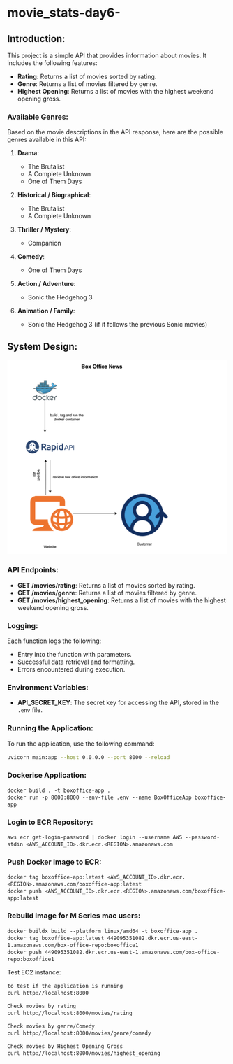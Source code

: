 # movie_stats-day6-

## Introduction:

This project is a simple API that provides information about movies. It includes the following features:

- **Rating**: Returns a list of movies sorted by rating.
- **Genre**: Returns a list of movies filtered by genre.
- **Highest Opening**: Returns a list of movies with the highest weekend opening gross.

### Available Genres:

Based on the movie descriptions in the API response, here are the possible genres available in this API:

1. **Drama**:

   - The Brutalist
   - A Complete Unknown
   - One of Them Days

2. **Historical / Biographical**:

   - The Brutalist
   - A Complete Unknown

3. **Thriller / Mystery**:

   - Companion

4. **Comedy**:

   - One of Them Days

5. **Action / Adventure**:

   - Sonic the Hedgehog 3

6. **Animation / Family**:
   - Sonic the Hedgehog 3 (if it follows the previous Sonic movies)

## System Design:

![System Design Diagram](/images/box_office.png)

### API Endpoints:

- **GET /movies/rating**: Returns a list of movies sorted by rating.
- **GET /movies/genre**: Returns a list of movies filtered by genre.
- **GET /movies/highest_opening**: Returns a list of movies with the highest weekend opening gross.

### Logging:

Each function logs the following:

- Entry into the function with parameters.
- Successful data retrieval and formatting.
- Errors encountered during execution.

### Environment Variables:

- **API_SECRET_KEY**: The secret key for accessing the API, stored in the `.env` file.

### Running the Application:

To run the application, use the following command:

```bash
uvicorn main:app --host 0.0.0.0 --port 8000 --reload
```

### Dockerise Application:

```
docker build . -t boxoffice-app .
docker run -p 8000:8000 --env-file .env --name BoxOfficeApp boxoffice-app
```

### Login to ECR Repository:

```
aws ecr get-login-password | docker login --username AWS --password-stdin <AWS_ACCOUNT_ID>.dkr.ecr.<REGION>.amazonaws.com
```

### Push Docker Image to ECR:

```
docker tag boxoffice-app:latest <AWS_ACCOUNT_ID>.dkr.ecr.<REGION>.amazonaws.com/boxoffice-app:latest
docker push <AWS_ACCOUNT_ID>.dkr.ecr.<REGION>.amazonaws.com/boxoffice-app:latest
```

### Rebuild image for M Series mac users:

```
docker buildx build --platform linux/amd64 -t boxoffice-app .
docker tag boxoffice-app:latest 449095351082.dkr.ecr.us-east-1.amazonaws.com/box-office-repo:boxoffice1
docker push 449095351082.dkr.ecr.us-east-1.amazonaws.com/box-office-repo:boxoffice1
```

Test EC2 instance:

```
to test if the application is running
curl http://localhost:8000
```

```
Check movies by rating
curl http://localhost:8000/movies/rating
```

```
Check movies by genre/Comedy
curl http://localhost:8000/movies/genre/comedy
```

```
Check movies by Highest Opening Gross
curl http://localhost:8000/movies/highest_opening
```
